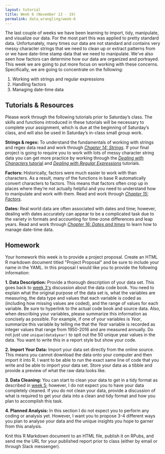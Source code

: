 ```yaml
---
layout: tutorial
title: Week 6 (November 13 - 19)
permalink: data_wrangling/week-6
---
```


The last couple of weeks we have been learning to import, tidy, manipulate, and visualize our data. For the most part this was applied to pretty standard data.  Unfortunately, many times our data are not standard and contains very messy character strings that we need to clean up or extract patterns from or we have date-time stamp data that we need to manipulate. We've also seen how factors can determine how our data are organized and portrayed. This week we are going to put more focus on working with these concerns.  Specifically, we are going to concentrate on the following:

1. Working with strings and regular expressions
2. Handling factors
3. Managing date-time data

## Tutorials & Resources

Please work through the following tutorials prior to Saturday’s class. The skills and functions introduced in these tutorials will be necessary to complete your assignment, which is due at the beginning of Saturday’s class, and will also be used in Saturday’s in-class small group work.

**Strings & regex:** To understand the fundamentals of working with strings and regex data read and work through [*Chapter 14: Strings*](http://r4ds.had.co.nz/strings.html).  If your final project is going to require you to work with lots of messy character string data you can get more practice by working through the [*Dealing with Characters* tutorial](http://uc-r.github.io/characters) and [*Dealing with Regular Expressions*](http://uc-r.github.io/regex) tutorials.

**Factors:**  Historically, factors were much easier to work with than characters. As a result, many of the functions in base R automatically convert characters to factors. This means that factors often crop up in places where they’re not actually helpful and you need to understand how to manipulate and work with them. Read and work through *[Chapter 15: Factors](http://r4ds.had.co.nz/factors.html)*. 

**Dates:**  Real world data are often associated with dates and time; however, dealing with dates accurately can appear to be a complicated task due to the variety in formats and accounting for time-zone differences and leap years. Read and work through [*Chapter 16: Dates and times*](http://r4ds.had.co.nz/dates-and-times.html) to learn how to manage date-time data.



## Homework

Your homework this week is to provide a project proposal.  Create an HTML R markdown document titled "Project Proposal" and be sure to include your name in the YAML.  In this proposal I would like you to provide the following information:

__1. Data Description:__ Provide a thorough description of your data set.  This goes back to [week 3's](http://uc-r.github.io/data_wrangling/week-3) discussion about the data code book.  You need to explain what the original purpose of the data set is, what the variables are measuring, the data type and values that each variable is coded as (including how missing values are coded), and the range of values for each variable.  Be sure to hyperlink to the actual code book and source data.  Also, when describing your variables, please summarize this information as concisely as possible.  For example, if one of your variables is *Year*, summarize this variable by telling me that the *Year* variable is recorded as integer values that range from 1950-2016 and are measured annually.  Do not just use `unique(data$year)` to spit out the 50 unique year values in the data.  You want to write this in a report style but show your code.

__2. Import Your Data:__ Import your data set directly from the online source.  This means you cannot download the data onto your computer and then import it into R.  I want to be able to run the exact same line of code that you write and be able to import your data set. Store your data as a tibble and provide a preview of what the raw data looks like.

__3. Data Cleaning:__ You can start to clean your data to get in a tidy format as described in [week 5](http://uc-r.github.io/data_wrangling/week-5); however, I do not expect you to have your data completely cleaned.  If you do not clean your data, provide a discussion of what is required to get your data into a clean and tidy format and how you plan to accomplish this task.

__4. Planned Analysis:__ In this section I do not expect you to perform any coding or analysis yet.  However, I want you to propose 3-4 different ways you plan to analyse your data and the unique insights you hope to garner from this analysis.

Knit this R Markdown document to an HTML file, publish it on RPubs, and send me the URL for your published report prior to class (either by email or through Slack messenger).
